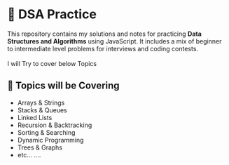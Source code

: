 # 🧠 DSA Practice

This repository contains my solutions and notes for practicing **Data Structures and Algorithms** using JavaScript. It includes a mix of beginner to intermediate level problems for interviews and coding contests.
<br><br>I will Try to cover below Topics

## 🚀 Topics will be Covering

- Arrays & Strings
- Stacks & Queues
- Linked Lists
- Recursion & Backtracking
- Sorting & Searching
- Dynamic Programming
- Trees & Graphs
- etc...
....
